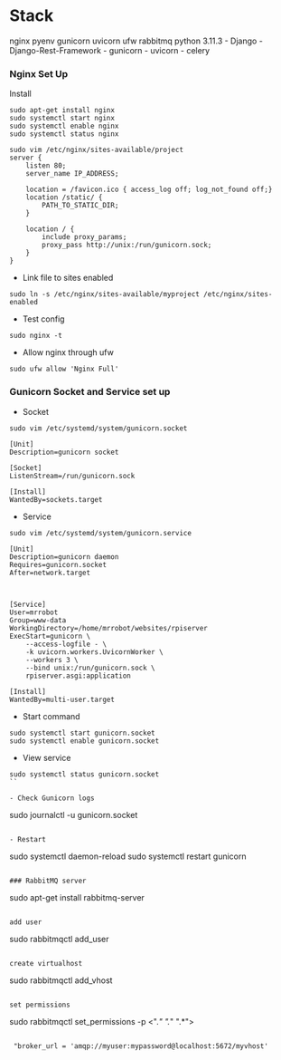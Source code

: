 # Stack
nginx
pyenv
gunicorn
uvicorn
ufw
rabbitmq
python 3.11.3
	- Django
	- Django-Rest-Framework
	- gunicorn
	- uvicorn
	- celery








### Nginx Set Up

Install 
```
sudo apt-get install nginx
sudo systemctl start nginx
sudo systemctl enable nginx
sudo systemctl status nginx
```




```
sudo vim /etc/nginx/sites-available/project
server {
	listen 80;
	server_name IP_ADDRESS;

	location = /favicon.ico { access_log off; log_not_found off;}
	location /static/ {
		PATH_TO_STATIC_DIR;
	}

	location / {
		include proxy_params;
		proxy_pass http://unix:/run/gunicorn.sock;
	}
}
```
- Link file to sites enabled
```
sudo ln -s /etc/nginx/sites-available/myproject /etc/nginx/sites-enabled
```


- Test config
```
sudo nginx -t
```

- Allow nginx through ufw
```
sudo ufw allow 'Nginx Full'
```


### Gunicorn Socket and Service set up

- Socket
```
sudo vim /etc/systemd/system/gunicorn.socket

[Unit]
Description=gunicorn socket

[Socket]
ListenStream=/run/gunicorn.sock

[Install]
WantedBy=sockets.target
```

- Service

```
sudo vim /etc/systemd/system/gunicorn.service

[Unit]
Description=gunicorn daemon
Requires=gunicorn.socket
After=network.target



[Service]
User=mrrobot
Group=www-data
WorkingDirectory=/home/mrrobot/websites/rpiserver
ExecStart=gunicorn \
	--access-logfile - \
	-k uvicorn.workers.UvicornWorker \
	--workers 3 \
	--bind unix:/run/gunicorn.sock \
	rpiserver.asgi:application

[Install]
WantedBy=multi-user.target
```

- Start command
```
sudo systemctl start gunicorn.socket
sudo systemctl enable gunicorn.socket
```

- View service
```
sudo systemctl status gunicorn.socket
``

- Check Gunicorn logs
```
sudo journalctl -u gunicorn.socket
```

- Restart
```
sudo systemctl daemon-reload
sudo systemctl restart gunicorn
```

### RabbitMQ server
```
sudo apt-get install rabbitmq-server
```

add user

```
sudo rabbitmqctl add_user <user> <password>
```

create virtualhost
```
sudo rabbitmqctl add_vhost <vhostname>
```

set permissions
```
sudo rabbitmqctl set_permissions -p <vhost> <user> <".*" ".*" ".*">
```

 "broker_url = 'amqp://myuser:mypassword@localhost:5672/myvhost'


